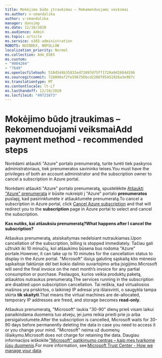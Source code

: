 ```yaml
---
title: Mokėjimo būdo įtraukimas – Rekomenduojami veiksmai
ms.author: v-smandalika
author: v-smandalika
manager: dansimp
ms.date: 12/18/2020
ms.audience: Admin
ms.topic: article
ms.service: o365-administration
ROBOTS: NOINDEX, NOFOLLOW
localization_priority: Normal
ms.collection: Adm_O365
ms.custom:
- "9004284"
- "7649"
ms.openlocfilehash: 51045d4b35833ed72097d75ff1720a9d2604d196
ms.sourcegitcommit: 728800af2fe596756bcd2280f85451926a3e987c
ms.translationtype: MT
ms.contentlocale: lt-LT
ms.lasthandoff: 12/18/2020
ms.locfileid: "49721873"
---
```

# <a name="add-payment-method---recommended-steps"></a><span data-ttu-id="88605-102">Mokėjimo būdo įtraukimas – Rekomenduojami veiksmai</span><span class="sxs-lookup"><span data-stu-id="88605-102">Add payment method - recommended steps</span></span>

<span data-ttu-id="88605-103">Norėdami atšaukti "Azure" portalo prenumeratą, turite turėti tiek paskyros administratoriaus, tiek prenumeratos savininko teises.</span><span class="sxs-lookup"><span data-stu-id="88605-103">You must have the privileges of both an account administrator and the subscription owner to cancel a subscription in Azure portal.</span></span> 

<span data-ttu-id="88605-104">Norėdami atšaukti "Azure" portalo prenumeratą, spustelėkite [Atšaukti "Azure" prenumeratą](https://ms.portal.azure.com/#blade/Microsoft_Azure_Billing/SubscriptionsBlade) ir būsite nukreipti į "Azure" portalo **prenumeratos** puslapį, kad pasirinktumėte ir atšauktumėte prenumeratą.</span><span class="sxs-lookup"><span data-stu-id="88605-104">To cancel a subscription in Azure portal, click [Cancel Azure subscription](https://ms.portal.azure.com/#blade/Microsoft_Azure_Billing/SubscriptionsBlade) and that will redirect you to the **subscription** page in Azure portal to select and cancel the subscription.</span></span> 

<span data-ttu-id="88605-105">**Kas nutiks, kai atšauksiu prenumeratą?**</span><span class="sxs-lookup"><span data-stu-id="88605-105">**What happens after I cancel the subscription?**</span></span> 

<span data-ttu-id="88605-106">Atšaukus prenumeratą, atsiskaitymas nedelsiant nutraukiamas.</span><span class="sxs-lookup"><span data-stu-id="88605-106">Upon cancellation of the subscription, billing is stopped immediately.</span></span> <span data-ttu-id="88605-107">Tačiau gali užtrukti iki 10 minučių, kol atšaukimo būsena bus rodoma "Azure" portale.</span><span class="sxs-lookup"><span data-stu-id="88605-107">However, it can take up to 10 minutes for the cancellation status to display in the Azure portal.</span></span> <span data-ttu-id="88605-108">"Microsoft" išsiųs galutinę sąskaitą kito mėnesio sąskaitoje faktūroje dėl bet kokio dalinio suvartojimo arba įsigijimo.</span><span class="sxs-lookup"><span data-stu-id="88605-108">Microsoft will send the final invoice on the next month’s invoice for any partial consumption or purchase.</span></span> <span data-ttu-id="88605-109">Paslaugos, kurios veikia produktų paketą, atšauktos nutraukus prenumeratą.</span><span class="sxs-lookup"><span data-stu-id="88605-109">The services running in the subscription are disabled upon subscription cancellation.</span></span> <span data-ttu-id="88605-110">Tai reiškia, kad virtualiosios mašinos yra priskirtos, o laikinieji IP adresai yra išlaisvinti, o saugykla tampa skirta **tik skaityti**.</span><span class="sxs-lookup"><span data-stu-id="88605-110">That means the virtual machines are de-allocated, temporary IP addresses are freed, and storage becomes **read-only**.</span></span> 

<span data-ttu-id="88605-111">Atšaukus prenumeratą, "Microsoft" laukia "30-90" dienų prieš visam laikui panaikindama duomenis tuo atveju, jei jums reikia prieiti prie jo arba persigalvotumėte.</span><span class="sxs-lookup"><span data-stu-id="88605-111">After the subscription is cancelled, Microsoft waits for 30-90 days before permanently deleting the data in case you need to access it or you change your mind.</span></span> <span data-ttu-id="88605-112">"Microsoft" neima už duomenų išlaikymu.</span><span class="sxs-lookup"><span data-stu-id="88605-112">Microsoft does not charge for retaining the data.</span></span> <span data-ttu-id="88605-113">Daugiau informacijos ieškokite ["Microsoft" patikimumo centras – kaip mes tvarkome jūsų duomenis](https://www.microsoft.com/trust-center/privacy/data-management#leave).</span><span class="sxs-lookup"><span data-stu-id="88605-113">For more information, see [Microsoft Trust Center - How we manage your data](https://www.microsoft.com/trust-center/privacy/data-management#leave).</span></span>



